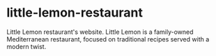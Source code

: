 # little-lemon-restaurant
Little Lemon restaurant's website. Little Lemon is a family-owned Mediterranean restaurant, focused on traditional recipes served with a modern twist.
